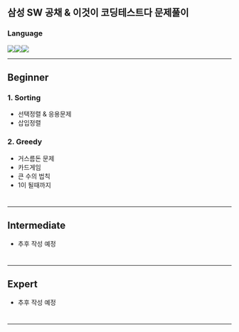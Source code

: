 ## 삼성 SW 공채 & 이것이 코딩테스트다 문제풀이

###

### Language
<img src="https://img.shields.io/badge/Java-red?style=flat&logo=OpenJDK&logoColor=white"/><img src="https://img.shields.io/badge/Python-blue?style=flat&logo=Python&logoColor=white"/><img src="https://img.shields.io/badge/C++-123456?style=flat&logo=Cplusplus&logoColor=white"/>



---
## Beginner

### 1. Sorting
- 선택정렬 & 응용문제
- 삽입정렬

### 2. Greedy
- 거스름돈 문제
- 카드게임
- 큰 수의 법칙
- 1이 될때까지

# 

--- 

## Intermediate
- 추후 작성 예정

# 

---

## Expert
- 추후 작성 예정

# 

---